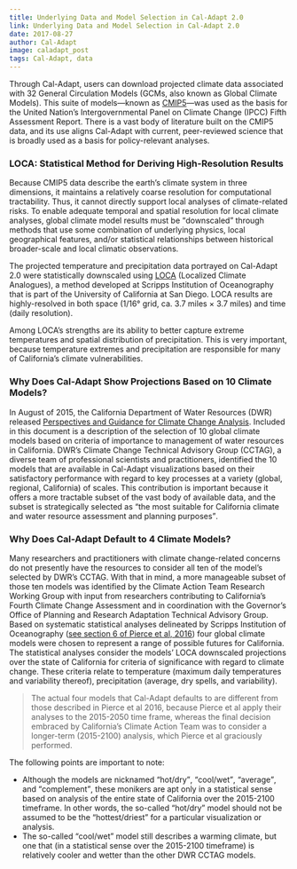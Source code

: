 ```yaml
---
title: Underlying Data and Model Selection in Cal-Adapt 2.0
link: Underlying Data and Model Selection in Cal-Adapt 2.0
date: 2017-08-27
author: Cal-Adapt
image: caladapt_post
tags: Cal-Adapt, data
---
```


Through Cal-Adapt, users can download projected climate data associated with 32 General Circulation Models (GCMs, also known as Global Climate Models). This suite of models—known as [CMIP5](http://cmip-pcmdi.llnl.gov/cmip5/data_portal.html)—was used as the basis for the United Nation’s Intergovernmental Panel on Climate Change (IPCC) Fifth Assessment Report.  There is a vast body of literature built on the CMIP5 data, and its use aligns Cal-Adapt with current, peer-reviewed science that is broadly used as a basis for policy-relevant analyses.

### LOCA: Statistical Method for Deriving High-Resolution Results

Because CMIP5 data describe the earth’s climate system in three dimensions, it maintains a relatively coarse resolution for computational tractability. Thus, it cannot directly support local analyses of climate-related risks. To enable adequate temporal and spatial resolution for local climate analyses, global climate model results must be <q>downscaled</q> through methods that use some combination of underlying physics, local geographical features, and/or statistical relationships between historical broader-scale and local climatic observations.

The projected temperature and precipitation data portrayed on Cal-Adapt 2.0 were statistically downscaled using [LOCA](http://loca.ucsd.edu/what-is-loca/) (Localized Climate Analogues), a method developed at Scripps Institution of Oceanography that is part of the University of California at San Diego. LOCA results are highly-resolved in both space (1/16° grid, ca. 3.7 miles × 3.7 miles) and time (daily resolution).

Among LOCA’s strengths are its ability to better capture extreme temperatures and spatial distribution of precipitation. This is very important, because temperature extremes and precipitation are responsible for many of California’s climate vulnerabilities.

### Why Does Cal-Adapt Show Projections Based on 10 Climate Models?

In August of 2015, the California Department of Water Resources (DWR) released [Perspectives and Guidance for Climate Change Analysis](http://www.water.ca.gov/climatechange/docs/2015/1_14_16_PerspectivesAndGuidanceForClimateChangeAnalysis_MasterFile_FINAL_08_14_2015_LRW.pdf). Included in this document is a description of the selection of 10 global climate models based on criteria of importance to management of water resources in California. DWR’s Climate Change Technical Advisory Group (CCTAG), a diverse team of professional scientists and practitioners, identified the 10 models that are available in Cal-Adapt visualizations based on their satisfactory performance with regard to key processes at a variety (global, regional, California) of scales. This contribution is important because it offers a more tractable subset of the vast body of available data, and the subset is strategically selected as <q>the most suitable for California climate and water resource assessment and planning purposes</q>.

### Why Does Cal-Adapt Default to 4 Climate Models?

Many researchers and practitioners with climate change-related concerns do not presently have the resources to consider all ten of the model’s selected by DWR’s CCTAG. With that in mind, a more manageable subset of those ten models was identified by the Climate Action Team Research Working Group with input from researchers contributing to California’s Fourth Climate Change Assessment and in coordination with the Governor’s Office of Planning and Research Adaptation Technical Advisory Group. Based on systematic statistical analyses delineated by Scripps Institution of Oceanography  ([see section 6 of Pierce et al, 2016](http://www.energy.ca.gov/2016_energypolicy/documents/2016-06-21_workshop/2016-06-21_documents.php)) four global climate models were chosen to represent a range of possible futures for California. The statistical analyses consider the models’ LOCA downscaled projections over the state of California for criteria of significance with regard to climate change. These criteria relate to temperature (maximum daily temperatures and variability thereof), precipitation (average, dry spells, and variability).

> The actual four models that Cal-Adapt defaults to are different from those described in Pierce et al 2016, because
Pierce et al apply their analyses to the 2015-2050 time frame, whereas the final decision embraced by California’s
Climate Action Team was to consider a longer-term (2015-2100) analysis, which Pierce et al graciously performed.

The following points are important to note:
* Although the models are nicknamed <q>hot/dry</q>, <q>cool/wet</q>, <q>average</q>, and <q>complement</q>, these monikers are apt only in a statistical sense based on analysis of the entire state of California over the 2015-2100 timeframe. In other words, the so-called <q>hot/dry</q> model should not be assumed to be the <q>hottest/driest</q> for a particular visualization or analysis.
* The so-called <q>cool/wet</q> model still describes a warming climate, but one that (in a statistical sense over the 2015-2100 timeframe) is relatively cooler and wetter than the other DWR CCTAG models.

